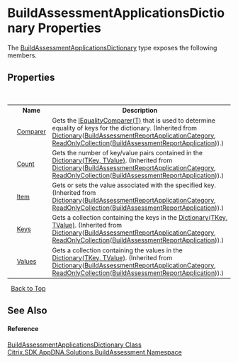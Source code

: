 # BuildAssessmentApplicationsDictionary Properties
 

The <a href="a75d152c-4163-8fbf-d7e7-be949c2f6840">BuildAssessmentApplicationsDictionary</a> type exposes the following members.


## Properties
&nbsp;<table><tr><th></th><th>Name</th><th>Description</th></tr><tr><td>![Public property](media/pubproperty.gif "Public property")</td><td><a href="http://msdn2.microsoft.com/en-us/library/ms132092" target="_blank">Comparer</a></td><td>
Gets the <a href="http://msdn2.microsoft.com/en-us/library/ms132151" target="_blank">IEqualityComparer(T)</a> that is used to determine equality of keys for the dictionary.
 (Inherited from <a href="http://msdn2.microsoft.com/en-us/library/xfhwa508" target="_blank">Dictionary</a>(<a href="c9db5e12-7c61-b5be-4d55-95225a72fe40">BuildAssessmentReportApplicationCategory</a>, <a href="http://msdn2.microsoft.com/en-us/library/ms132474" target="_blank">ReadOnlyCollection</a>(<a href="42a2acf0-baa9-439a-6613-4cfb7412848d">BuildAssessmentReportApplication</a>)).)</td></tr><tr><td>![Public property](media/pubproperty.gif "Public property")</td><td><a href="http://msdn2.microsoft.com/en-us/library/zhcy256f" target="_blank">Count</a></td><td>
Gets the number of key/value pairs contained in the <a href="http://msdn2.microsoft.com/en-us/library/xfhwa508" target="_blank">Dictionary(TKey, TValue)</a>.
 (Inherited from <a href="http://msdn2.microsoft.com/en-us/library/xfhwa508" target="_blank">Dictionary</a>(<a href="c9db5e12-7c61-b5be-4d55-95225a72fe40">BuildAssessmentReportApplicationCategory</a>, <a href="http://msdn2.microsoft.com/en-us/library/ms132474" target="_blank">ReadOnlyCollection</a>(<a href="42a2acf0-baa9-439a-6613-4cfb7412848d">BuildAssessmentReportApplication</a>)).)</td></tr><tr><td>![Public property](media/pubproperty.gif "Public property")</td><td><a href="http://msdn2.microsoft.com/en-us/library/9tee9ht2" target="_blank">Item</a></td><td>
Gets or sets the value associated with the specified key.
 (Inherited from <a href="http://msdn2.microsoft.com/en-us/library/xfhwa508" target="_blank">Dictionary</a>(<a href="c9db5e12-7c61-b5be-4d55-95225a72fe40">BuildAssessmentReportApplicationCategory</a>, <a href="http://msdn2.microsoft.com/en-us/library/ms132474" target="_blank">ReadOnlyCollection</a>(<a href="42a2acf0-baa9-439a-6613-4cfb7412848d">BuildAssessmentReportApplication</a>)).)</td></tr><tr><td>![Public property](media/pubproperty.gif "Public property")</td><td><a href="http://msdn2.microsoft.com/en-us/library/yt2fy5zk" target="_blank">Keys</a></td><td>
Gets a collection containing the keys in the <a href="http://msdn2.microsoft.com/en-us/library/xfhwa508" target="_blank">Dictionary(TKey, TValue)</a>.
 (Inherited from <a href="http://msdn2.microsoft.com/en-us/library/xfhwa508" target="_blank">Dictionary</a>(<a href="c9db5e12-7c61-b5be-4d55-95225a72fe40">BuildAssessmentReportApplicationCategory</a>, <a href="http://msdn2.microsoft.com/en-us/library/ms132474" target="_blank">ReadOnlyCollection</a>(<a href="42a2acf0-baa9-439a-6613-4cfb7412848d">BuildAssessmentReportApplication</a>)).)</td></tr><tr><td>![Public property](media/pubproperty.gif "Public property")</td><td><a href="http://msdn2.microsoft.com/en-us/library/ekcfxy3x" target="_blank">Values</a></td><td>
Gets a collection containing the values in the <a href="http://msdn2.microsoft.com/en-us/library/xfhwa508" target="_blank">Dictionary(TKey, TValue)</a>.
 (Inherited from <a href="http://msdn2.microsoft.com/en-us/library/xfhwa508" target="_blank">Dictionary</a>(<a href="c9db5e12-7c61-b5be-4d55-95225a72fe40">BuildAssessmentReportApplicationCategory</a>, <a href="http://msdn2.microsoft.com/en-us/library/ms132474" target="_blank">ReadOnlyCollection</a>(<a href="42a2acf0-baa9-439a-6613-4cfb7412848d">BuildAssessmentReportApplication</a>)).)</td></tr></table>&nbsp;
<a href="#buildassessmentapplicationsdictionary-properties">Back to Top</a>

## See Also


#### Reference
<a href="a75d152c-4163-8fbf-d7e7-be949c2f6840">BuildAssessmentApplicationsDictionary Class</a><br /><a href="853bdb50-ea5c-dc0d-0be0-7254b6c38034">Citrix.SDK.AppDNA.Solutions.BuildAssessment Namespace</a><br />